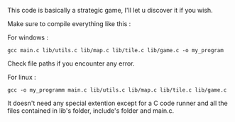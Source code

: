 This code is basically a strategic game, I'll let u discover it if you wish.

Make sure to compile everything like this :

For windows : 

`gcc main.c lib/utils.c lib/map.c lib/tile.c lib/game.c -o my_program`

Check file paths if you encounter any error.

For linux :

`gcc -o my_programm main.c lib/utils.c lib/map.c lib/tile.c lib/game.c`


It doesn't need any special extention except for a C code runner and all the files contained in lib's folder, include's folder and main.c.
